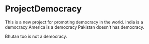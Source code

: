 # ProjectDemocracy
This is a new project for promoting democracy in the world.
India is a democracy
America is a democracy
Pakistan doesn't has democracy.

Bhutan too is not a democracy.
